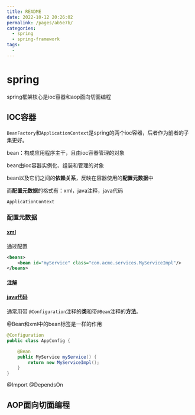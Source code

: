 ```yaml
---
title: README
date: 2022-10-12 20:26:02
permalink: /pages/ab5e7b/
categories:
  - spring
  - spring-framework
tags:
  - 
---
```

# spring

spring框架核心是ioc容器和aop面向切面编程

## IOC容器

`BeanFactory`和`ApplicationContext`是spring的两个ioc容器，后者作为前者的子集更好。

bean：构成应用程序主干，且由ioc容器管理的对象

bean由ioc容器实例化、组装和管理的对象

bean以及它们之间的**依赖关系**，反映在容器使用的**配置元数据**中

而**配置元数据**的格式有：xml，java注释，java代码


`ApplicationContext`

### 配置元数据

#### [xml](https://docs.spring.io/spring-framework/docs/current/reference/html/core.html#beans-factory-metadata)

通过<bean/><beans/>配置

```xml
<beans>
    <bean id="myService" class="com.acme.services.MyServiceImpl"/>
</beans>
```

#### [注解](https://docs.spring.io/spring-framework/docs/current/reference/html/core.html#beans-annotation-config)


#### [java代码](https://docs.spring.io/spring-framework/docs/current/reference/html/core.html#beans-java)

通常用带 `@Configuration`注释的**类**和带`@Bean`注释的**方法**。

@Bean和xml中的bean标签是一样的作用

```java
@Configuration
public class AppConfig {

    @Bean
    public MyService myService() {
        return new MyServiceImpl();
    }
}
```

@Import @DependsOn

## AOP面向切面编程

